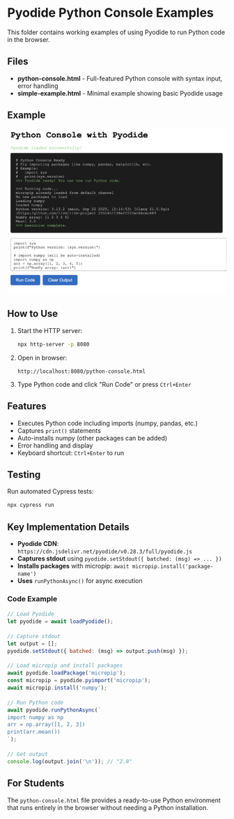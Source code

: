 # Pyodide Python Console Examples

This folder contains working examples of using Pyodide to run Python code in the browser.

## Files

- **python-console.html** - Full-featured Python console with syntax input, error handling
- **simple-example.html** - Minimal example showing basic Pyodide usage

## Example

![Example](doc/screenshot.png)

## How to Use

1. Start the HTTP server:

   ```bash
   npx http-server -p 8080
   ```

2. Open in browser:

   ```
   http://localhost:8080/python-console.html
   ```

3. Type Python code and click "Run Code" or press `Ctrl+Enter`

## Features

- Executes Python code including imports (numpy, pandas, etc.)
- Captures `print()` statements
- Auto-installs numpy (other packages can be added)
- Error handling and display
- Keyboard shortcut: `Ctrl+Enter` to run

## Testing

Run automated Cypress tests:

```bash
npx cypress run
```

## Key Implementation Details

- **Pyodide CDN**: `https://cdn.jsdelivr.net/pyodide/v0.28.3/full/pyodide.js`
- **Captures stdout** using `pyodide.setStdout({ batched: (msg) => ... })`
- **Installs packages** with micropip: `await micropip.install('package-name')`
- **Uses** `runPythonAsync()` for async execution

### Code Example

```javascript
// Load Pyodide
let pyodide = await loadPyodide();

// Capture stdout
let output = [];
pyodide.setStdout({ batched: (msg) => output.push(msg) });

// Load micropip and install packages
await pyodide.loadPackage('micropip');
const micropip = pyodide.pyimport('micropip');
await micropip.install('numpy');

// Run Python code
await pyodide.runPythonAsync(`
import numpy as np
arr = np.array([1, 2, 3])
print(arr.mean())
`);

// Get output
console.log(output.join('\n')); // "2.0"
```

## For Students

The `python-console.html` file provides a ready-to-use Python environment that runs entirely in the browser without needing a Python installation.
